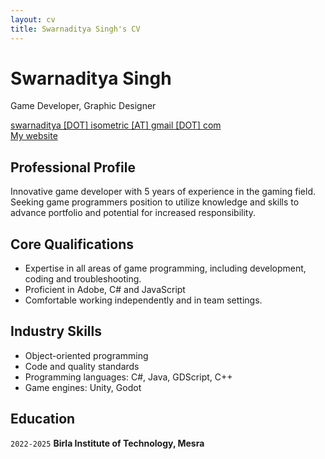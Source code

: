 ```yaml
---
layout: cv
title: Swarnaditya Singh's CV
---
```


# Swarnaditya Singh

Game Developer, Graphic Designer

<div id="webaddress">
<a href="mailto:swarnaditya.isometric@gmail.com">swarnaditya [DOT] isometric [AT] gmail [DOT] com</a>
<br>
<a href="https://demonkingswarn.is-a.dev">My website</a>
</div>

## Professional Profile

Innovative game developer with 5 years of experience in the gaming field. Seeking game programmers position to utilize knowledge and skills to advance portfolio and potential for increased responsibility.

## Core Qualifications

- Expertise in all areas of game programming, including development, coding and troubleshooting.
- Proficient in Adobe, C# and JavaScript
- Comfortable working independently and in team settings.

## Industry Skills

- Object-oriented programming
- Code and quality standards
- Programming languages: C#, Java, GDScript, C++
- Game engines: Unity, Godot

## Education

`2022-2025`
__Birla Institute of Technology, Mesra__
